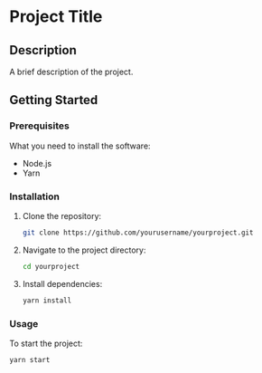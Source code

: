 # Project Title

## Description

A brief description of the project.

## Getting Started

### Prerequisites

What you need to install the software:

- Node.js
- Yarn

### Installation

1. Clone the repository:
    ```bash
    git clone https://github.com/yourusername/yourproject.git
    ```
2. Navigate to the project directory:
    ```bash
    cd yourproject
    ```
3. Install dependencies:
    ```bash
    yarn install
    ```

### Usage

To start the project:
```bash
yarn start
